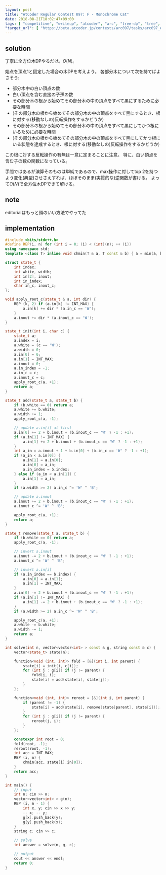 ```yaml
---
layout: post
title: "AtCoder Regular Contest 097: F - Monochrome Cat"
date: 2018-08-21T18:02:47+09:00
tags: [ "competitive", "writeup", "atcoder", "arc", "tree-dp", "tree", "rerooting" ]
"target_url": [ "https://beta.atcoder.jp/contests/arc097/tasks/arc097_d" ]
---
```


## solution

丁寧に全方位木DPやるだけ。$O(N)$。

始点を頂点$1$と固定した場合の木DPを考えよう。
各部分木について次を持てばよさそう:

-   部分木中の白い頂点の数
-   白い頂点を含む直接の子孫の数
-   その部分木の根から始めてその部分木の中の頂点をすべて黒にするために必要な時間
-   (その部分木の根から始めてその部分木の中の頂点をすべて黒にするとき、根に対する(移動なしの)反転操作をするかどうか)
-   その部分木の根から始めてその部分木の中の頂点をすべて黒にしてかつ根にいるために必要な時間
-   (その部分木の根から始めてその部分木の中の頂点をすべて黒にしてかつ根にいる状態を達成するとき、根に対する(移動なしの)反転操作をするかどうか)

この根に対する反転操作の有無は一意に定まることに注意。
特に、白い頂点を含む子の数の関数になっている。

手間ではあるが演算そのものは単純であるので、max操作に対してtop 2を持つよう変化(典型)させさえすれば、ほぼそのまま(実質的な)逆関数が書ける。
よって$O(N)$で全方位木DPできて解ける。

## note

editorialはもっと頭のいい方法でやってた

## implementation

``` c++
#include <bits/stdc++.h>
#define REP(i, n) for (int i = 0; (i) < (int)(n); ++ (i))
using namespace std;
template <class T> inline void chmin(T & a, T const & b) { a = min(a, b); }

struct state_t {
    int index;
    int white, width;
    int in[2], inout;
    int in_index;
    char in_c, inout_c;
};

void apply_root_c(state_t & a, int dir) {
    REP (k, 2) if (a.in[k] != INT_MAX) {
        a.in[k] += dir * (a.in_c == 'W');
    }
    a.inout += dir * (a.inout_c == 'W');
}

state_t init(int i, char c) {
    state_t a;
    a.index = i;
    a.white = (c == 'W');
    a.width = 0;
    a.in[0] = 0;
    a.in[1] = INT_MAX;
    a.inout = 0;
    a.in_index = -1;
    a.in_c = c;
    a.inout_c = c;
    apply_root_c(a, +1);
    return a;
}

state_t add(state_t a, state_t b) {
    if (b.white == 0) return a;
    a.white += b.white;
    a.width += 1;
    apply_root_c(a, -1);

    // update a.in[i] at first
    a.in[0] += 2 + b.inout + (b.inout_c == 'W' ? -1 : +1);
    if (a.in[1] != INT_MAX) {
        a.in[1] += 2 + b.inout + (b.inout_c == 'W' ? -1 : +1);
    }
    int a_in = a.inout + 1 + b.in[0] + (b.in_c == 'W' ? -1 : +1);
    if (a_in < a.in[0]) {
        a.in[1] = a.in[0];
        a.in[0] = a_in;
        a.in_index = b.index;
    } else if (a_in < a.in[1]) {
        a.in[1] = a_in;
    }
    if (a.width >= 2) a.in_c ^= 'W' ^ 'B';

    // update a.inout
    a.inout += 2 + b.inout + (b.inout_c == 'W' ? -1 : +1);
    a.inout_c ^= 'W' ^ 'B';

    apply_root_c(a, +1);
    return a;
}

state_t remove(state_t a, state_t b) {
    if (b.white == 0) return a;
    apply_root_c(a, -1);

    // invert a.inout
    a.inout -= 2 + b.inout + (b.inout_c == 'W' ? -1 : +1);
    a.inout_c ^= 'W' ^ 'B';

    // invert a.in[i]
    if (a.in_index == b.index) {
        a.in[0] = a.in[1];
        a.in[1] = INT_MAX;
    }
    a.in[0] -= 2 + b.inout + (b.inout_c == 'W' ? -1 : +1);
    if (a.in[1] != INT_MAX) {
        a.in[1] -= 2 + b.inout + (b.inout_c == 'W' ? -1 : +1);
    }
    if (a.width >= 2) a.in_c ^= 'W' ^ 'B';

    apply_root_c(a, +1);
    a.white -= b.white;
    a.width -= 1;
    return a;
}

int solve(int n, vector<vector<int> > const & g, string const & c) {
    vector<state_t> state(n);

    function<void (int, int)> fold = [&](int i, int parent) {
        state[i] = init(i, c[i]);
        for (int j : g[i]) if (j != parent) {
            fold(j, i);
            state[i] = add(state[i], state[j]);
        }
    };

    function<void (int, int)> reroot = [&](int i, int parent) {
        if (parent != -1) {
            state[i] = add(state[i], remove(state[parent], state[i]));
        }
        for (int j : g[i]) if (j != parent) {
            reroot(j, i);
        }
    };

    constexpr int root = 0;
    fold(root, -1);
    reroot(root, -1);
    int acc = INT_MAX;
    REP (i, n) {
        chmin(acc, state[i].in[0]);
    }
    return acc;
}

int main() {
    // input
    int n; cin >> n;
    vector<vector<int> > g(n);
    REP (i, n - 1) {
        int x, y; cin >> x >> y;
        -- x; -- y;
        g[x].push_back(y);
        g[y].push_back(x);
    }
    string c; cin >> c;

    // solve
    int answer = solve(n, g, c);

    // output
    cout << answer << endl;
    return 0;
}
```
